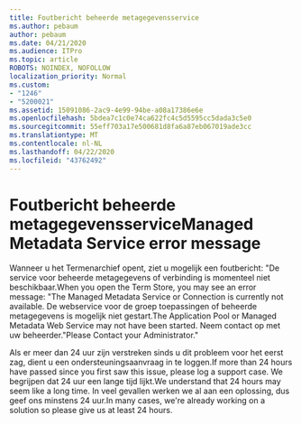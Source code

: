 ```yaml
---
title: Foutbericht beheerde metagegevensservice
ms.author: pebaum
author: pebaum
ms.date: 04/21/2020
ms.audience: ITPro
ms.topic: article
ROBOTS: NOINDEX, NOFOLLOW
localization_priority: Normal
ms.custom:
- "1246"
- "5200021"
ms.assetid: 15091086-2ac9-4e99-94be-a08a17386e6e
ms.openlocfilehash: 5bdea7c1c0e74ca622fc4c5d5595cc5dada3c5e0
ms.sourcegitcommit: 55eff703a17e500681d8fa6a87eb067019ade3cc
ms.translationtype: MT
ms.contentlocale: nl-NL
ms.lasthandoff: 04/22/2020
ms.locfileid: "43762492"
---
```

# <a name="managed-metadata-service-error-message"></a><span data-ttu-id="3e26c-102">Foutbericht beheerde metagegevensservice</span><span class="sxs-lookup"><span data-stu-id="3e26c-102">Managed Metadata Service error message</span></span>

<span data-ttu-id="3e26c-103">Wanneer u het Termenarchief opent, ziet u mogelijk een foutbericht: "De service voor beheerde metagegevens of verbinding is momenteel niet beschikbaar.</span><span class="sxs-lookup"><span data-stu-id="3e26c-103">When you open the Term Store, you may see an error message: "The Managed Metadata Service or Connection is currently not available.</span></span> <span data-ttu-id="3e26c-104">De webservice voor de groep toepassingen of beheerde metagegevens is mogelijk niet gestart.</span><span class="sxs-lookup"><span data-stu-id="3e26c-104">The Application Pool or Managed Metadata Web Service may not have been started.</span></span> <span data-ttu-id="3e26c-105">Neem contact op met uw beheerder."</span><span class="sxs-lookup"><span data-stu-id="3e26c-105">Please Contact your Administrator."</span></span>
  
<span data-ttu-id="3e26c-106">Als er meer dan 24 uur zijn verstreken sinds u dit probleem voor het eerst zag, dient u een ondersteuningsaanvraag in te loggen.</span><span class="sxs-lookup"><span data-stu-id="3e26c-106">If more than 24 hours have passed since you first saw this issue, please log a support case.</span></span> <span data-ttu-id="3e26c-107">We begrijpen dat 24 uur een lange tijd lijkt.</span><span class="sxs-lookup"><span data-stu-id="3e26c-107">We understand that 24 hours may seem like a long time.</span></span> <span data-ttu-id="3e26c-108">In veel gevallen werken we al aan een oplossing, dus geef ons minstens 24 uur.</span><span class="sxs-lookup"><span data-stu-id="3e26c-108">In many cases, we're already working on a solution so please give us at least 24 hours.</span></span>
  